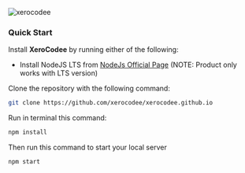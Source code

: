 ![xerocodee](https://raw.githubusercontent.com/xerocodee/.github/master/profile/images/social-cover.png)


### Quick Start

Install **XeroCodee** by running either of the following:

- Install NodeJS LTS from
  [NodeJs Official Page](https://nodejs.org/en/?ref=horizon-documentation)
  (NOTE: Product only works with LTS version)

Clone the repository with the following command:

```bash
git clone https://github.com/xerocodee/xerocodee.github.io
```

Run in terminal this command:

```bash
npm install
```

Then run this command to start your local server

```bash
npm start
```
